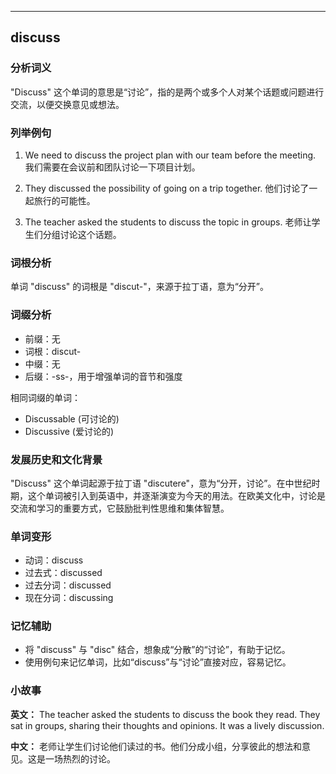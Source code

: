 
---------------
## discuss
### 分析词义
"Discuss" 这个单词的意思是“讨论”，指的是两个或多个人对某个话题或问题进行交流，以便交换意见或想法。

### 列举例句
1. We need to discuss the project plan with our team before the meeting.
   我们需要在会议前和团队讨论一下项目计划。

2. They discussed the possibility of going on a trip together.
   他们讨论了一起旅行的可能性。

3. The teacher asked the students to discuss the topic in groups.
   老师让学生们分组讨论这个话题。

### 词根分析
单词 "discuss" 的词根是 "discut-"，来源于拉丁语，意为“分开”。

### 词缀分析
- 前缀：无
- 词根：discut-
- 中缀：无
- 后缀：-ss-，用于增强单词的音节和强度

相同词缀的单词：
- Discussable (可讨论的)
- Discussive (爱讨论的)

### 发展历史和文化背景
"Discuss" 这个单词起源于拉丁语 "discutere"，意为“分开，讨论”。在中世纪时期，这个单词被引入到英语中，并逐渐演变为今天的用法。在欧美文化中，讨论是交流和学习的重要方式，它鼓励批判性思维和集体智慧。

### 单词变形
- 动词：discuss
- 过去式：discussed
- 过去分词：discussed
- 现在分词：discussing

### 记忆辅助
- 将 "discuss" 与 "disc" 结合，想象成“分散”的“讨论”，有助于记忆。
- 使用例句来记忆单词，比如“discuss”与“讨论”直接对应，容易记忆。

### 小故事
**英文：**
The teacher asked the students to discuss the book they read. They sat in groups, sharing their thoughts and opinions. It was a lively discussion.

**中文：**
老师让学生们讨论他们读过的书。他们分成小组，分享彼此的想法和意见。这是一场热烈的讨论。

